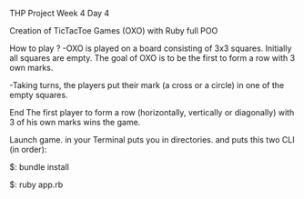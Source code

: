 THP Project Week 4 Day 4

Creation of TicTacToe Games (OXO)
with Ruby full POO

How to play ?
-OXO is played on a board consisting of 3x3 squares. Initially all squares are empty. The goal of OXO is to be the first to form a row with 3 own marks.

-Taking turns, the players put their mark (a cross or a circle) in one of the empty squares.

End
The first player to form a row (horizontally, vertically or diagonally) with 3 of his own marks wins the game.

Launch game.
in your Terminal puts you in directories. and puts this two CLI (in order):

$: bundle install

$: ruby app.rb
